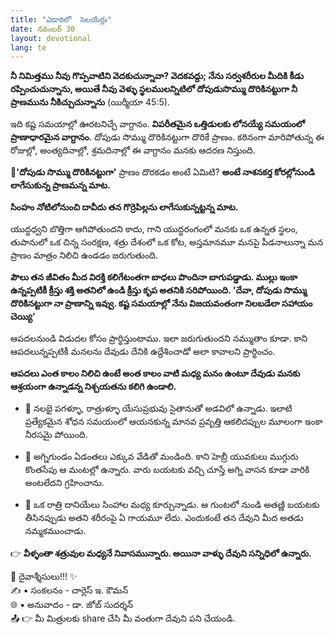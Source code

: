 ```yaml
---
title: "ఎడారిలో  సెలయేర్లు"
date: నవంబర్ 30
layout: devotional
lang: te
---
```


**నీ నిమిత్తము నీవు గొప్పవాటిని వెదకుచున్నావా? వెదకవద్దు; నేను సర్వశరీరుల మీదికి కీడు రప్పించుచున్నాను, అయితే నీవు వెళ్ళు స్థలములన్నిటిలో దోపుడుసొమ్ము దొరికినట్టుగా నీ ప్రాణమును నీకిచ్చుచున్నాను** (యిర్మీయా 45:5).

ఇది కష్ట సమయాల్లో ఊరటనిచ్చే వాగ్దానం. 
**విపరీతమైన ఒత్తిడులకు లోనయ్యే సమయంలో ప్రాణాధారమైన వాగ్దానం.** దోపుడు సొమ్ము దొరికినట్టుగా దొరికే ప్రాణం. కఠినంగా మారిపోతున్న ఈ రోజుల్లో, అంత్యదినాల్లో, శ్రమదినాల్లో ఈ వాగ్దానం మనకు ఆదరణ నిస్తుంది.

**📖'దోపుడు సొమ్ము దొరికినట్టుగా'** ప్రాణం దొరకడం అంటే ఏమిటి? **అంటే నాశనకర్త కోరల్లోనుండి లాగేసుకున్న ప్రాణమన్న మాట.**

**సింహం నోటిలోనుంచి దావీదు తన గొర్రెపిల్లను లాగేసుకున్నట్టన్న మాట.**

 యుద్ధధ్వని బొత్తిగా ఆగిపోతుందని కాదు, గాని యుద్ధరంగంలో మనకు ఒక ఉన్నత స్థలం, తుపానులో ఒక చిన్న సంరక్షణ, శత్రు దేశంలో ఒక కోట, అస్తమానమూ మనపై పీడనాలున్నా మన ప్రాణం మాత్రం నిలిచి ఉండడం జరుగుతుంది.

 **పౌలు తన జీవితం మీద విరక్తి కలిగేటంతగా బాధలు పొందినా బాగుపడ్డాడు. ముల్లు ఇంకా ఉన్నప్పటికీ క్రీస్తు శక్తి అతనిలో ఉండి క్రీస్తు కృప అతనికి సరిపోయింది. 'దేవా, దోపుడు సొమ్ము దొరికినట్టుగా నా ప్రాణాన్ని ఇవ్వు. కష్ట సమయాల్లో నేను విజయవంతంగా నిలబడేలా సహాయం చెయ్యి’**

ఆపదలనుండి విడుదల కోసం ప్రార్థిస్తుంటాము. ఇలా జరుగుతుందని నమ్ముతాం కూడా. కాని ఆపదలున్నప్పటికీ మనలను దేవుడు దేనికి ఉద్దేశించాడో అలా కావాలని ప్రార్థించం. 

**ఆపదలు ఎంత కాలం నిలిచి ఉంటే అంత కాలం వాటి మధ్య మనం ఉంటూ దేవుడు మనకు ఆశ్రయంగా ఉన్నాడన్న నిశ్చయతను కలిగి ఉండాలి.**

- 🔹 నలభై పగళ్ళూ, రాత్రుళ్ళూ యేసుప్రభువు సైతానుతో అడవిలో ఉన్నాడు. ఇలాటి ప్రత్యేకమైన శోధన సమయంలో ఆయనకున్న మానవ ప్రవృత్తి ఆకలిదప్పుల మూలంగా ఇంకా నీరసమై పోయింది.

- 🔹 అగ్నిగుండం ఏడంతలు ఎక్కువ వేడితో మండింది. కాని హెబ్రీ యువకులు ముగ్గురు కొంతసేపు ఆ మంటల్లో ఉన్నారు. వారు బయటకు వచ్చి చూస్తే అగ్ని వాసన కూడా వారికి అంటలేదని గ్రహించాను.

- 🔹 ఒక రాత్రి దానియేలు సింహాల మధ్య కూర్చున్నాడు. ఆ గుంటలో నుండి అతణ్ణి బయటకు తీసినప్పుడు అతని శరీరంపై ఏ గాయమూ లేదు. ఎందుకంటే తన దేవుని మీద అతడు నమ్మకముంచాడు.

👉 **వీళ్ళంతా శత్రువుల మధ్యనే నివాసమున్నారు. అయినా వాళ్ళు దేవుని సన్నిధిలో ఉన్నారు.**

<div class="blessing">🙏 <span class="bless-text">దైవాశ్శీసులు!!!</span> ✨</div>

<div class="credit">✍️ <span class="credit-text">▪ సంకలనం - చార్లెస్ ఇ. కౌమన్</span></div>
<div class="credit">🌐 <span class="credit-text">▪ అనువాదం - డా. జోబ్ సుదర్శన్</span></div>


<div class="share">📤 👉 <span class="share-text">మీ మిత్రులకు share చేసి మీ వంతుగా దేవుని పని చేయండి.</span></div>
